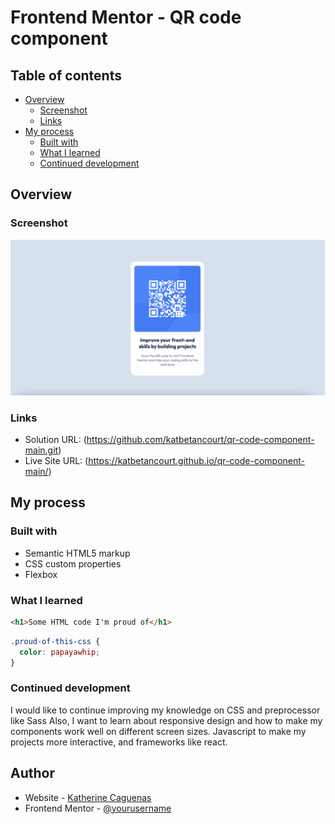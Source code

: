 # Frontend Mentor - QR code component

## Table of contents

- [Overview](#overview)
  - [Screenshot](#screenshot)
  - [Links](#links)
- [My process](#my-process)
  - [Built with](#built-with)
  - [What I learned](#what-i-learned)
  - [Continued development](#continued-development)

## Overview

### Screenshot

![](./images/project-image.png)

### Links

- Solution URL: (https://github.com/katbetancourt/qr-code-component-main.git)
- Live Site URL: (https://katbetancourt.github.io/qr-code-component-main/)

## My process

### Built with

- Semantic HTML5 markup
- CSS custom properties
- Flexbox

### What I learned

```html
<h1>Some HTML code I'm proud of</h1>
```

```css
.proud-of-this-css {
  color: papayawhip;
}
```

### Continued development

I would like to continue improving my knowledge on CSS and preprocessor like
Sass Also, I want to learn about responsive design and how to make my components
work well on different screen sizes. Javascript to make my projects more
interactive, and frameworks like react.

## Author

- Website - [Katherine Caguenas](https://www.your-site.com)
- Frontend Mentor -
  [@yourusername](https://www.frontendmentor.io/profile/katbetancourt)
